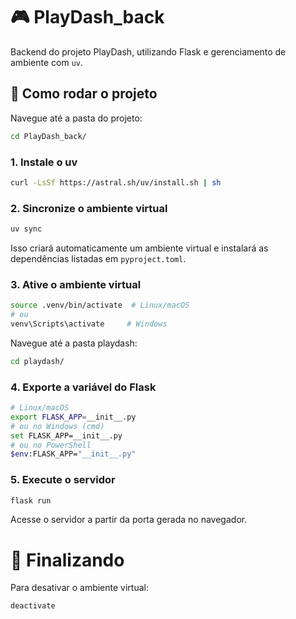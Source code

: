 # 🎮 PlayDash_back

Backend do projeto PlayDash, utilizando Flask e gerenciamento de ambiente com `uv`.

## 🚀 Como rodar o projeto

Navegue até a pasta do projeto: 
```bash
cd PlayDash_back/
```

### 1. Instale o uv

```bash
curl -LsSf https://astral.sh/uv/install.sh | sh
```

### 2. Sincronize o ambiente virtual

```bash
uv sync
```
Isso criará automaticamente um ambiente virtual e instalará as dependências listadas em `pyproject.toml`.

### 3. Ative o ambiente virtual

```bash
source .venv/bin/activate  # Linux/macOS
# ou
venv\Scripts\activate     # Windows
```

Navegue até a pasta playdash: 
```bash
cd playdash/
```

### 4. Exporte a variável do Flask

```bash
# Linux/macOS
export FLASK_APP=__init__.py     
# ou no Windows (cmd)
set FLASK_APP=__init__.py
# ou no PowerShell
$env:FLASK_APP="__init__.py"
```

### 5. Execute o servidor

```bash
flask run
```
Acesse o servidor a partir da porta gerada no navegador.

# 🧹 Finalizando

Para desativar o ambiente virtual:
```bash
deactivate
```